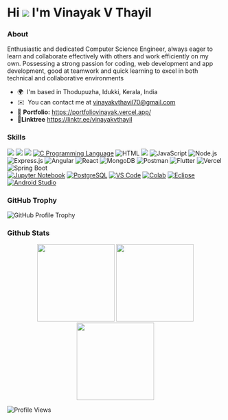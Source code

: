 Hi ![](https://user-images.githubusercontent.com/18350557/176309783-0785949b-9127-417c-8b55-ab5a4333674e.gif) I'm Vinayak V Thayil 
========================================================================================================================================

### About

Enthusiastic and dedicated Computer Science Engineer, always eager to learn and collaborate effectively with others and work efficiently on my own. Possessing a strong passion for coding, web development and app development, good at teamwork and quick learning to excel in both technical and collaborative environments

* 🌍  I'm based in Thodupuzha, Idukki, Kerala, India
* ✉️  You can contact me at vinayakvthayil70@gmail.com
* 🚀  **Portfolio:** https://portfoliovinayak.vercel.app/
* 🔗**Linktree** https://linktr.ee/vinayakvthayil

### Skills

<img src="https://img.shields.io/badge/Python-3776AB?style=for-the-badge&logo=python&logoColor=white"/> <img src="https://img.shields.io/badge/C%2B%2B-00599C?style=for-the-badge&logo=c%2B%2B&logoColor=white"/> <img src="https://img.shields.io/badge/Java-ED8B00?style=for-the-badge&logo=java&logoColor=white"/> [![C Programming Language](https://img.shields.io/badge/C-00599C?style=for-the-badge&logo=c&logoColor=white)](https://en.wikipedia.org/wiki/C_(programming_language)) ![HTML](https://img.shields.io/badge/html-%23E34F26.svg?style=for-the-badge&logo=html5&logoColor=white) <img src="https://img.shields.io/badge/css-1572B6.svg?style=for-the-badge&logo=css3&logoColor=white"/> ![JavaScript](https://img.shields.io/badge/JavaScript-F7DF1E?style=for-the-badge&logo=javascript&logoColor=black) 
![Node.js](https://img.shields.io/badge/Node.js-339933?style=for-the-badge&logo=node.js&logoColor=white) ![Express.js](https://img.shields.io/badge/Express.js-000000?style=for-the-badge&logo=express&logoColor=white) ![Angular](https://img.shields.io/badge/Angular-DD0031?style=for-the-badge&logo=angular&logoColor=white) ![React](https://img.shields.io/badge/React.js-61DAFB?style=for-the-badge&logo=react&logoColor=black) ![MongoDB](https://img.shields.io/badge/MongoDB-4EA94B?style=for-the-badge&logo=mongodb&logoColor=white) ![Postman](https://img.shields.io/badge/Postman-FF6C37?style=for-the-badge&logo=postman&logoColor=white) ![Flutter](https://img.shields.io/badge/Flutter-02569B?style=for-the-badge&logo=flutter&logoColor=white) ![Vercel](https://img.shields.io/badge/Vercel-000000?style=for-the-badge&logo=vercel&logoColor=white) ![Spring Boot](https://img.shields.io/badge/Spring%20Boot-6DB33F?style=for-the-badge&logo=spring-boot&logoColor=white)
<br>
[![Jupyter Notebook](https://img.shields.io/badge/Jupyter-Notebook-orange?logo=jupyter)](https://jupyter.org/) [![PostgreSQL](https://img.shields.io/badge/PostgreSQL-blue?logo=postgresql&logoColor=white)](https://www.postgresql.org/) [![VS Code](https://img.shields.io/badge/VS%20Code-blue?logo=visual-studio-code)](https://code.visualstudio.com/) [![Colab](https://img.shields.io/badge/Colab-lightyellow?logo=google-colab)](https://colab.research.google.com/) [![Eclipse](https://img.shields.io/badge/Eclipse-purple?logo=eclipse)](https://www.eclipse.org/) 
[![Android Studio](https://img.shields.io/badge/Android%20Studio-3DDC84?logo=android-studio&logoColor=white)](https://developer.android.com/studio) 

### GitHub Trophy
<img src="https://github-profile-trophy.vercel.app/?username=vinayakvthayil&theme=juicyfresh&no-bg=true" alt="GitHub Profile Trophy" />

### Github Stats
<div align="center">
  <img height="180px" src="https://github-readme-stats.vercel.app/api?username=vinayakvthayil&theme=vue-dark&show_icons=true&hide_border=true&count_private=true" />
  <img height="180px" src="https://github-readme-streak-stats.herokuapp.com/?user=vinayakvthayil&theme=vue-dark&hide_border=true" />
</div>
<div align="center">
  <img height="180px" src="https://github-readme-stats.vercel.app/api/top-langs/?username=vinayakvthayil&theme=vue-dark&show_icons=true&hide_border=true&layout=compact" /> 
</div>

![Profile Views](https://komarev.com/ghpvc/?username=VinayakVThayil&color=brightgreen)


